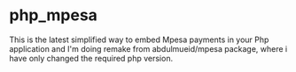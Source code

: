 # php_mpesa
This is the latest simplified way to embed Mpesa payments in your Php application and I'm doing remake from abdulmueid/mpesa package, where i have only changed the required php version.
